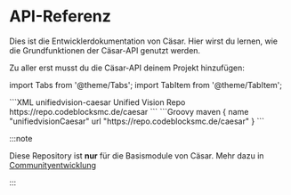 # API-Referenz

Dies ist die Entwicklerdokumentation von Cäsar. Hier wirst du lernen, wie die Grundfunktionen der Cäsar-API genutzt werden.

Zu aller erst musst du die Cäsar-API deinem Projekt hinzufügen:


import Tabs from '@theme/Tabs';
import TabItem from '@theme/TabItem';

<Tabs>
  <TabItem value="maven" label="Maven" default>
```XML
<repository>
  <id>unifiedvision-caesar</id>
  <name>Unified Vision Repo</name>
  <url>https://repo.codeblocksmc.de/caesar</url>
</repository>
```
</TabItem>
  <TabItem value="groovy" label="Gradle Groovy">
```Groovy
maven {
    name "unifiedvisionCaesar"
    url "https://repo.codeblocksmc.de/caesar"
}
```
</TabItem>
</Tabs>

:::note

Diese Repository ist **nur** für die Basismodule von Cäsar. Mehr dazu in [Communityentwicklung](#API-Referenz)

:::